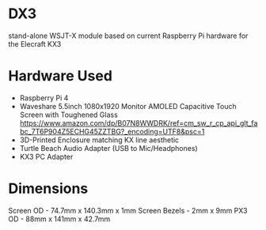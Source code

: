# DX3 #

stand-alone WSJT-X module based on current Raspberry Pi hardware for the Elecraft KX3

# Hardware Used #

* Raspberry Pi 4
* Waveshare 5.5inch 1080x1920 Monitor AMOLED Capacitive Touch Screen with Toughened Glass       https://www.amazon.com/dp/B07N8WWDRK/ref=cm_sw_r_cp_api_glt_fabc_7T6P904Z5ECHG45ZZTBG?_encoding=UTF8&psc=1
* 3D-Printed Enclosure matching KX line aesthetic
* Turtle Beach Audio Adapter (USB to Mic/Headphones)
* KX3 PC Adapter

# Dimensions #

Screen OD     - 74.7mm x 140.3mm x 1mm
Screen Bezels - 2mm x 9mm
PX3 OD - 88mm x 141mm x 42.7mm
